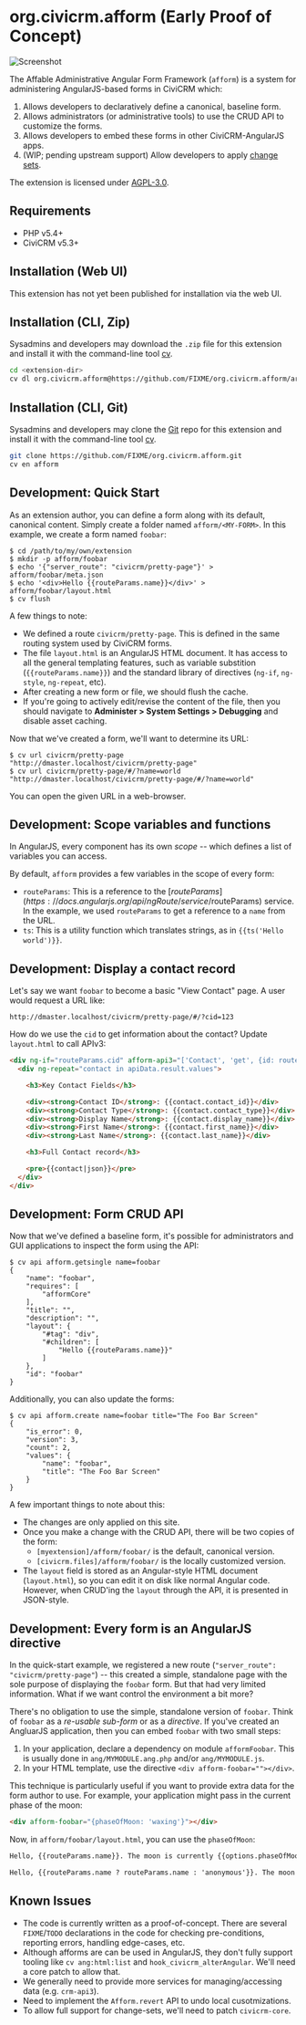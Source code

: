 # org.civicrm.afform (Early Proof of Concept)

![Screenshot](/images/screenshot.png)

The Affable Administrative Angular Form Framework (`afform`) is a system for administering AngularJS-based forms
in CiviCRM which:

1. Allows developers to declaratively define a canonical, baseline form.
2. Allows administrators (or administrative tools) to use the CRUD API to customize the forms.
3. Allows developers to embed these forms in other CiviCRM-AngularJS apps.
4. (WIP; pending upstream support) Allow developers to apply [change sets](https://docs.civicrm.org/dev/en/latest/framework/angular/changeset/).

The extension is licensed under [AGPL-3.0](LICENSE.txt).

## Requirements

* PHP v5.4+
* CiviCRM v5.3+

## Installation (Web UI)

This extension has not yet been published for installation via the web UI.

## Installation (CLI, Zip)

Sysadmins and developers may download the `.zip` file for this extension and
install it with the command-line tool [cv](https://github.com/civicrm/cv).

```bash
cd <extension-dir>
cv dl org.civicrm.afform@https://github.com/FIXME/org.civicrm.afform/archive/master.zip
```

## Installation (CLI, Git)

Sysadmins and developers may clone the [Git](https://en.wikipedia.org/wiki/Git) repo for this extension and
install it with the command-line tool [cv](https://github.com/civicrm/cv).

```bash
git clone https://github.com/FIXME/org.civicrm.afform.git
cv en afform
```

## Development: Quick Start

As an extension author, you can define a form along with its default,
canonical content. Simply create a folder named  `afform/<MY-FORM>`. In
this example, we create a form named `foobar`:

```
$ cd /path/to/my/own/extension
$ mkdir -p afform/foobar
$ echo '{"server_route": "civicrm/pretty-page"}' > afform/foobar/meta.json
$ echo '<div>Hello {{routeParams.name}}</div>' > afform/foobar/layout.html
$ cv flush
```

A few things to note:

* We defined a route `civicrm/pretty-page`. This is defined in the same routing system used by CiviCRM forms.
* The file `layout.html` is an AngularJS HTML document. It has access to all the general templating features, such as variable substition
  (`{{routeParams.name}}`) and the standard library of directives (`ng-if`, `ng-style`, `ng-repeat`, etc).
* After creating a new form or file, we should flush the cache.
* If you're going to actively edit/revise the content of the file, then you should navigate
  to **Administer > System Settings > Debugging** and disable asset caching.

Now that we've created a form, we'll want to determine its URL:

```
$ cv url civicrm/pretty-page
"http://dmaster.localhost/civicrm/pretty-page"
$ cv url civicrm/pretty-page/#/?name=world
"http://dmaster.localhost/civicrm/pretty-page/#/?name=world"
```

You can open the given URL in a web-browser.

## Development: Scope variables and functions

In AngularJS, every component has its own *scope* -- which defines a list of variables you can access.

By default, `afform` provides a few variables in the scope of every form:

* `routeParams`: This is a reference to the [$routeParams](https://docs.angularjs.org/api/ngRoute/service/$routeParams)
  service. In the example, we used `routeParams` to get a reference to a `name` from the URL.
* `ts`: This is a utility function which translates strings, as in `{{ts('Hello world')}}`.

## Development: Display a contact record

Let's say we want `foobar` to become a basic "View Contact" page. A user
would request a URL like:

```
http://dmaster.localhost/civicrm/pretty-page/#/?cid=123
```

How do we use the `cid` to get information about the contact? Update `layout.html` to call APIv3:

```html
<div ng-if="routeParams.cid" afform-api3="['Contact', 'get', {id: routeParams.cid}]" afform-api3-ctrl="apiData">
  <div ng-repeat="contact in apiData.result.values">

    <h3>Key Contact Fields</h3>

    <div><strong>Contact ID</strong>: {{contact.contact_id}}</div>
    <div><strong>Contact Type</strong>: {{contact.contact_type}}</div>
    <div><strong>Display Name</strong>: {{contact.display_name}}</div>
    <div><strong>First Name</strong>: {{contact.first_name}}</div>
    <div><strong>Last Name</strong>: {{contact.last_name}}</div>

    <h3>Full Contact record</h3>

    <pre>{{contact|json}}</pre>
  </div>
</div>
```

## Development: Form CRUD API

Now that we've defined a baseline form, it's possible for administrators and
GUI applications to inspect the form using the API:

```
$ cv api afform.getsingle name=foobar
{
    "name": "foobar",
    "requires": [
        "afformCore"
    ],
    "title": "",
    "description": "",
    "layout": {
        "#tag": "div",
        "#children": [
            "Hello {{routeParams.name}}"
        ]
    },
    "id": "foobar"
}
```

Additionally, you can also update the forms:

```
$ cv api afform.create name=foobar title="The Foo Bar Screen"
{
    "is_error": 0,
    "version": 3,
    "count": 2,
    "values": {
        "name": "foobar",
        "title": "The Foo Bar Screen"
    }
}
```

A few important things to note about this:

* The changes are only applied on this site.
* Once you make a change with the CRUD API, there will be two copies of the form:
    * `[myextension]/afform/foobar/` is the default, canonical version.
    * `[civicrm.files]/afform/foobar/` is the locally customized version.
* The `layout` field is stored as an Angular-style HTML document (`layout.html`), so you can edit it on disk like
  normal Angular code. However, when CRUD'ing the `layout` through the API, it is presented in JSON-style.


## Development: Every form is an AngularJS directive

In the quick-start example, we registered a new route (`"server_route": "civicrm/pretty-page"`) -- this created a
simple, standalone page with the sole purpose of displaying the `foobar` form. But that had very limited information.
What if we want control the environment a bit more?

There's no obligation to use the simple, standalone version of `foobar`.  Think of `foobar` as a *re-usable sub-form*
or as a *directive*.  If you've created an AngluarJS application, then you can embed `foobar` with two small steps:

1. In your application, declare a dependency on module `afformFoobar`. This is usually done in `ang/MYMODULE.ang.php`
   and/or `ang/MYMODULE.js`.
2. In your HTML template, use the directive `<div afform-foobar=""></div>`.

This technique is particularly useful if you want to provide extra data for the form author to use.  For example, your
application might pass in the current phase of the moon:

```html
<div afform-foobar="{phaseOfMoon: 'waxing'}"></div>
```

Now, in `afform/foobar/layout.html`, you can use the `phaseOfMoon`:

```html
Hello, {{routeParams.name}}. The moon is currently {{options.phaseOfMoon}}.
```


```html
Hello, {{routeParams.name ? routeParams.name : 'anonymous'}}. The moon is currently {{options.phaseOfMoon ? options.phaseOfMoon : 'on hiatus'}}.
```

## Known Issues

* The code is currently written as a proof-of-concept. There are several `FIXME`/`TODO` declarations in the code
  for checking pre-conditions, reporting errors, handling edge-cases, etc.
* Although afforms are can be used in AngularJS, they don't fully support tooling like `cv ang:html:list`
  and `hook_civicrm_alterAngular`. We'll need a core patch to allow that.
* We generally need to provide more services for managing/accessing data (e.g. `crm-api3`).
* Need to implement the `Afform.revert` API to undo local cusotmizations.
* To allow full support for change-sets, we'll need to patch `civicrm-core`.
